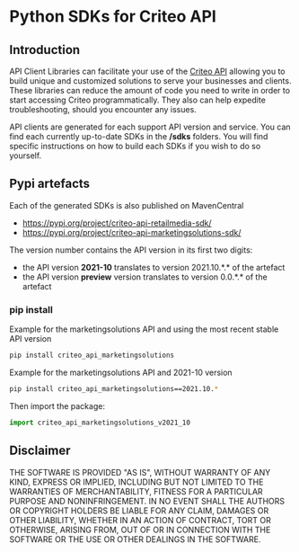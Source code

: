 # Python SDKs for Criteo API

## Introduction

API Client Libraries can facilitate your use of the [Criteo API](https://developers.criteo.com/) allowing you to build unique and customized solutions to serve your businesses and clients.
These libraries can reduce the amount of code you need to write in order to start accessing Criteo programmatically. They also can help expedite troubleshooting, should you encounter any issues.

API clients are generated for each support API version and service. You can find each currently up-to-date SDKs in the **/sdks** folders. You will find specific instructions on how to build each SDKs if you wish to do so yourself.

## Pypi artefacts

Each of the generated SDKs is also published on MavenCentral
* https://pypi.org/project/criteo-api-retailmedia-sdk/
* https://pypi.org/project/criteo-api-marketingsolutions-sdk/

The version number contains the API version in its first two digits: 
* the API version **2021-10** translates to version 2021.10.\*.\* of the artefact
* the API version **preview** version translates to version 0.0.\*.\* of the artefact

### pip install

Example for the marketingsolutions API and using the most recent stable API version
```sh
pip install criteo_api_marketingsolutions
```

Example for the marketingsolutions API and 2021-10 version
```sh
pip install criteo_api_marketingsolutions==2021.10.*
```

Then import the package:
```python
import criteo_api_marketingsolutions_v2021_10 
```

## Disclaimer

THE SOFTWARE IS PROVIDED "AS IS", WITHOUT WARRANTY OF ANY KIND, EXPRESS OR IMPLIED, INCLUDING BUT NOT LIMITED TO THE WARRANTIES OF MERCHANTABILITY, FITNESS FOR A PARTICULAR PURPOSE AND NONINFRINGEMENT. IN NO EVENT SHALL THE AUTHORS OR COPYRIGHT HOLDERS BE LIABLE FOR ANY CLAIM, DAMAGES OR OTHER LIABILITY, WHETHER IN AN ACTION OF CONTRACT, TORT OR OTHERWISE, ARISING FROM, OUT OF OR IN CONNECTION WITH THE SOFTWARE OR THE USE OR OTHER DEALINGS IN THE SOFTWARE.

